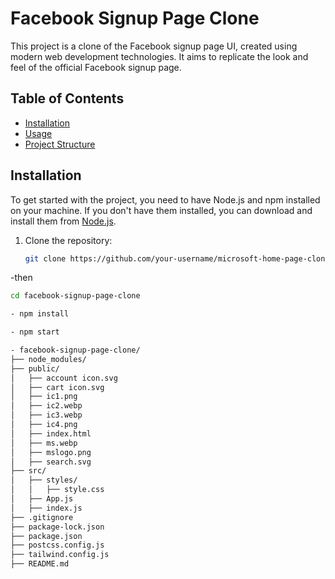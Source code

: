 # Facebook Signup Page Clone

This project is a clone of the Facebook signup page UI, created using modern web development technologies. It aims to replicate the look and feel of the official Facebook signup page.

## Table of Contents

- [Installation](#installation)
- [Usage](#usage)
- [Project Structure](#project-structure)


## Installation

To get started with the project, you need to have Node.js and npm installed on your machine. If you don't have them installed, you can download and install them from [Node.js](https://nodejs.org/).

1. Clone the repository:
   ```sh
   git clone https://github.com/your-username/microsoft-home-page-clone.git

-then   
   ```sh
   cd facebook-signup-page-clone

- npm install

- npm start

- facebook-signup-page-clone/
├── node_modules/
├── public/
│   ├── account icon.svg
│   ├── cart icon.svg
│   ├── ic1.png
│   ├── ic2.webp
│   ├── ic3.webp
│   ├── ic4.png
│   ├── index.html
│   ├── ms.webp
│   ├── mslogo.png
│   ├── search.svg
├── src/
│   ├── styles/
│   │   ├── style.css
│   ├── App.js
│   ├── index.js
├── .gitignore
├── package-lock.json
├── package.json
├── postcss.config.js
├── tailwind.config.js
├── README.md
